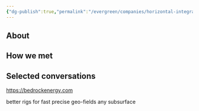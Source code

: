 ```yaml
---
{"dg-publish":true,"permalink":"/evergreen/companies/horizontal-integration-non-drilling/bedrock-energies/","tags":["company"]}
---
```


## About


## How we met


## Selected conversations


https://bedrockenergy.com

better rigs for fast precise geo-fields any subsurface


